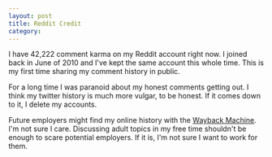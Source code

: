 ```yaml
---
layout: post
title: Reddit Credit
category:
---
```


I have 42,222 comment karma on my Reddit account right now. I joined back in June of 2010 and I've kept the same account this whole time. This is my first time sharing my comment history in public.

For a long time I was paranoid about my honest comments getting out. I think my twitter history is much more vulgar, to be honest. If it comes down to it, I delete my accounts.

Future employers might find my online history with the [Wayback Machine](). I'm not sure I care. Discussing adult topics in my free time shouldn't be enough to scare potential employers. If it is, I'm not sure I want to work for them. 